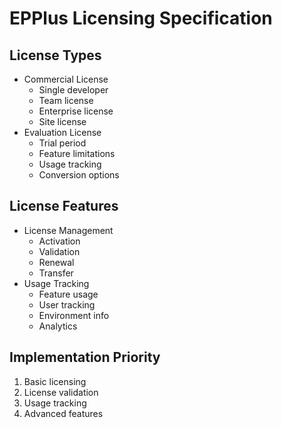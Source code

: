 # EPPlus Licensing Specification

## License Types
- Commercial License
  - Single developer
  - Team license
  - Enterprise license
  - Site license
- Evaluation License
  - Trial period
  - Feature limitations
  - Usage tracking
  - Conversion options

## License Features
- License Management
  - Activation
  - Validation
  - Renewal
  - Transfer
- Usage Tracking
  - Feature usage
  - User tracking
  - Environment info
  - Analytics

## Implementation Priority
1. Basic licensing
2. License validation
3. Usage tracking
4. Advanced features